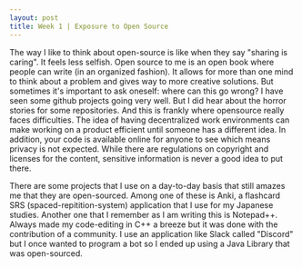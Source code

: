 ```yaml
---
layout: post
title: Week 1 | Exposure to Open Source
---
```


The way I like to think about open-source is like when they say "sharing is caring". It feels less selfish. 
Open source to me is an open book where people can write (in an organized fashion). 
It allows for more than one mind to think about a problem and gives way to more creative solutions.
But sometimes it's important to ask oneself: where can this go wrong? I have seen some github projects going very well.
But I did hear about the horror stories for some repositories. And this is frankly where opensource really faces difficulties.
The idea of having decentralized work environments can make working on a product efficient until someone has a different idea.
In addition, your code is available online for anyone to see which means privacy is not expected. 
While there are regulations on copyright and licenses for the content, sensitive information is never a good idea to put there.


There are some projects that I use on a day-to-day basis that still amazes me that they are open-sourced.
Among one of these is Anki, a flashcard SRS (spaced-repitition-system) application that I use for my Japanese studies.
Another one that I remember as I am writing this is Notepad++. Always made my code-editing in C++ a breeze but it was done with the contribution of a community.
I use an application like Slack called "Discord" but I once wanted to program a bot so I ended up using a Java Library that was open-sourced. 

